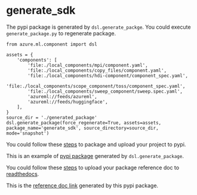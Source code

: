 # generate_sdk
The pypi package is generated by `dsl.generate_packge`. You could execute `generate_package.py` to regenerate package.
```
from azure.ml.component import dsl

assets = {
    'components': [
        'file:./local_components/mpi/component.yaml',
        'file:./local_components/copy_files/component.yaml',
        'file:./local_components/hdi-component/component_spec.yaml',
        'file:./local_components/scope_component/toss/component_spec.yaml',
        'file:./local_components/sweep_component/sweep.spec.yaml',
        'azureml://feeds/azureml',
        'azureml://feeds/huggingface',
    ],
}
source_dir = './generated_package'
dsl.generate_package(force_regenerate=True, assets=assets, package_name='generate_sdk', source_directory=source_dir, mode='snapshot')
```

You could follow these [steps](https://packaging.python.org/guides/distributing-packages-using-setuptools/#packaging-your-project) to package and upload your project to pypi.

This is an example of [pypi package](https://pypi.org/project/generate-sdk/) generated by `dsl.generate_package`.


You could follow these [steps](https://docs.readthedocs.io/en/stable/tutorial/#first-steps) to upload your package reference doc to [readthedocs](https://readthedocs.org/).

This is the [reference doc link](https://generate-sdk.readthedocs.io/en/workspace_dependent/index.html#) generated by this pypi package.
